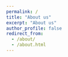 ```yaml
---
permalink: /
title: "About us"
excerpt: "About us"
author_profile: false
redirect_from: 
  - /about/
  - /about.html
---
```






